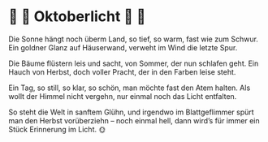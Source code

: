 ﻿---
layout: post
category: private gedanken
image: /assets/img/oktober.jpg
---
# 🍂 🍂 Oktoberlicht 🍂 🍂

Die Sonne hängt noch überm Land,
so tief, so warm, fast wie zum Schwur.
Ein goldner Glanz auf Häuserwand,
verweht im Wind die letzte Spur.

Die Bäume flüstern leis und sacht,
von Sommer, der nun schlafen geht.
Ein Hauch von Herbst, doch voller Pracht,
der in den Farben leise steht.

Ein Tag, so still, so klar, so schön,
man möchte fast den Atem halten.
Als wollt der Himmel nicht vergehn,
nur einmal noch das Licht entfalten.

So steht die Welt in sanftem Glühn,
und irgendwo im Blattgeflimmer
spürt man den Herbst vorüberziehn –
noch einmal hell,
dann wird’s für immer
ein Stück Erinnerung im Licht. 🌞